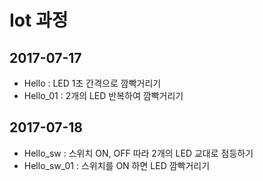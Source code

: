 # Iot 과정

## 2017-07-17
* Hello : LED 1초 간격으로 깜빡거리기
* Hello_01 : 2개의 LED 반복하여 깜빡거리기

## 2017-07-18
* Hello_sw : 스위치 ON, OFF 따라 2개의 LED 교대로 점등하기
* Hello_sw_01 : 스위치를 ON 하면 LED 깜빡거리기
